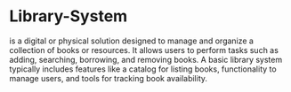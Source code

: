 # Library-System
is a digital or physical solution designed to manage and organize a collection of books or resources. It allows users to perform tasks such as adding, searching, borrowing, and removing books. A basic library system typically includes features like a catalog for listing books, functionality to manage users, and tools for tracking book availability.
